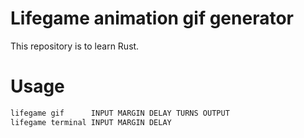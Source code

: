 # Lifegame animation gif generator

This repository is to learn Rust.

# Usage

```sh
lifegame gif      INPUT MARGIN DELAY TURNS OUTPUT
lifegame terminal INPUT MARGIN DELAY
```
